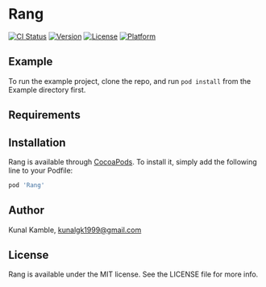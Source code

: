 # Rang

[![CI Status](https://img.shields.io/travis/rational-kunal/Rang.svg?style=flat)](https://travis-ci.org/rational-kunal/Rang)
[![Version](https://img.shields.io/cocoapods/v/Rang.svg?style=flat)](https://cocoapods.org/pods/Rang)
[![License](https://img.shields.io/cocoapods/l/Rang.svg?style=flat)](https://cocoapods.org/pods/Rang)
[![Platform](https://img.shields.io/cocoapods/p/Rang.svg?style=flat)](https://cocoapods.org/pods/Rang)

## Example

To run the example project, clone the repo, and run `pod install` from the Example directory first.

## Requirements

## Installation

Rang is available through [CocoaPods](https://cocoapods.org). To install
it, simply add the following line to your Podfile:

```ruby
pod 'Rang'
```

## Author

Kunal Kamble, kunalgk1999@gmail.com

## License

Rang is available under the MIT license. See the LICENSE file for more info.
